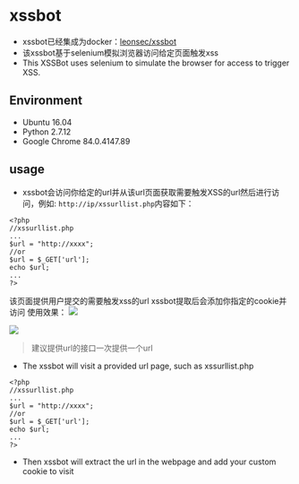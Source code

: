 # xssbot
* xssbot已经集成为docker：[leonsec/xssbot](https://hub.docker.com/r/leonsec/xssbot)
* 该xssbot基于selenium模拟浏览器访问给定页面触发xss
* This XSSBot uses selenium to simulate the browser for access to trigger XSS.
## Environment
* Ubuntu 16.04
* Python 2.7.12
* Google Chrome 84.0.4147.89
## usage
* xssbot会访问你给定的url并从该url页面获取需要触发XSS的url然后进行访问，例如:
`http://ip/xssurllist.php`内容如下：
```
<?php
//xssurllist.php
...
$url = "http://xxxx";
//or
$url = $_GET['url'];
echo $url;
...
?>
```
该页面提供用户提交的需要触发xss的url
xssbot提取后会添加你指定的cookie并访问
使用效果：
![](https://s1.ax1x.com/2020/07/24/UjNWod.png)

![](https://s1.ax1x.com/2020/07/24/UjdAR1.png)

> 建议提供url的接口一次提供一个url

* The xssbot will visit a provided url page, such as xssurllist.php
```
<?php
//xssurllist.php
...
$url = "http://xxxx";
//or
$url = $_GET['url'];
echo $url;
...
?>
```
* Then xssbot will extract the url in the webpage and add your custom cookie to visit
